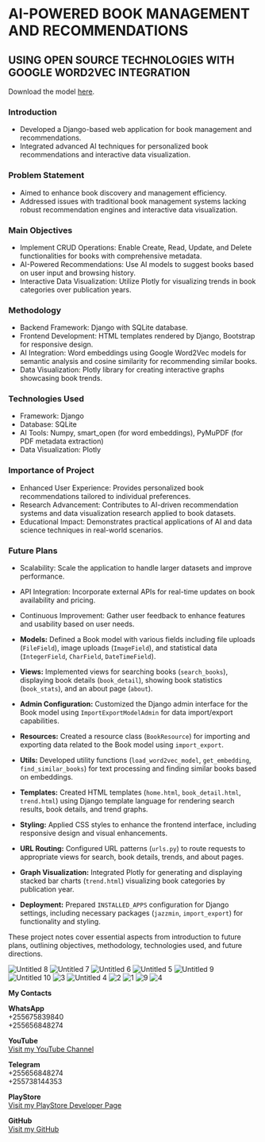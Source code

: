 # AI-POWERED BOOK MANAGEMENT AND RECOMMENDATIONS 
## USING OPEN SOURCE TECHNOLOGIES WITH GOOGLE WORD2VEC INTEGRATION

Download the model [here](https://drive.google.com/file/d/1eqFnBD_KstlCuouskJgHGhRNyW33LeKT/view?usp=sharing).

### Introduction
- Developed a Django-based web application for book management and recommendations.
- Integrated advanced AI techniques for personalized book recommendations and interactive data visualization.

### Problem Statement
- Aimed to enhance book discovery and management efficiency.
- Addressed issues with traditional book management systems lacking robust recommendation engines and interactive data visualization.

### Main Objectives
- Implement CRUD Operations: Enable Create, Read, Update, and Delete functionalities for books with comprehensive metadata.
- AI-Powered Recommendations: Use AI models to suggest books based on user input and browsing history.
- Interactive Data Visualization: Utilize Plotly for visualizing trends in book categories over publication years.

### Methodology
- Backend Framework: Django with SQLite database.
- Frontend Development: HTML templates rendered by Django, Bootstrap for responsive design.
- AI Integration: Word embeddings using Google Word2Vec models for semantic analysis and cosine similarity for recommending similar books.
- Data Visualization: Plotly library for creating interactive graphs showcasing book trends.

### Technologies Used
- Framework: Django
- Database: SQLite
- AI Tools: Numpy, smart_open (for word embeddings), PyMuPDF (for PDF metadata extraction)
- Data Visualization: Plotly

### Importance of Project
- Enhanced User Experience: Provides personalized book recommendations tailored to individual preferences.
- Research Advancement: Contributes to AI-driven recommendation systems and data visualization research applied to book datasets.
- Educational Impact: Demonstrates practical applications of AI and data science techniques in real-world scenarios.

### Future Plans
- Scalability: Scale the application to handle larger datasets and improve performance.
- API Integration: Incorporate external APIs for real-time updates on book availability and pricing.
- Continuous Improvement: Gather user feedback to enhance features and usability based on user needs.

- **Models:** Defined a Book model with various fields including file uploads (`FileField`), image uploads (`ImageField`), and statistical data (`IntegerField`, `CharField`, `DateTimeField`).

- **Views:** Implemented views for searching books (`search_books`), displaying book details (`book_detail`), showing book statistics (`book_stats`), and an about page (`about`).

- **Admin Configuration:** Customized the Django admin interface for the Book model using `ImportExportModelAdmin` for data import/export capabilities.

- **Resources:** Created a resource class (`BookResource`) for importing and exporting data related to the Book model using `import_export`.

- **Utils:** Developed utility functions (`load_word2vec_model`, `get_embedding`, `find_similar_books`) for text processing and finding similar books based on embeddings.

- **Templates:** Created HTML templates (`home.html`, `book_detail.html`, `trend.html`) using Django template language for rendering search results, book details, and trend graphs.

- **Styling:** Applied CSS styles to enhance the frontend interface, including responsive design and visual enhancements.

- **URL Routing:** Configured URL patterns (`urls.py`) to route requests to appropriate views for search, book details, trends, and about pages.

- **Graph Visualization:** Integrated Plotly for generating and displaying stacked bar charts (`trend.html`) visualizing book categories by publication year.

- **Deployment:** Prepared `INSTALLED_APPS` configuration for Django settings, including necessary packages (`jazzmin`, `import_export`) for functionality and styling.

These project notes cover essential aspects from introduction to future plans, outlining objectives, methodology, technologies used, and future directions.





![Untitled 8](https://github.com/user-attachments/assets/34d2d148-c48e-4dcf-9d2a-17ca39ccab18)
![Untitled 7](https://github.com/user-attachments/assets/85808633-6ae3-4e5c-81c4-f4129525e935)
![Untitled 6](https://github.com/user-attachments/assets/a35ac119-d6ff-47ab-9e00-b6afb9f8d236)
![Untitled 5](https://github.com/user-attachments/assets/0b2ce69c-1271-4b03-8474-e51b0c171338)
![Untitled 9](https://github.com/user-attachments/assets/9bab035e-6c67-4fae-a5c0-aad5fc521232)
![Untitled 10](https://github.com/user-attachments/assets/a8f9f255-e655-420d-880b-f397f5c9c2c6)
![3](https://github.com/user-attachments/assets/09f60d4d-1149-49d2-91f5-913faf11b846)
![Untitled 4](https://github.com/user-attachments/assets/0269462f-5c24-4051-a1cf-81682e7d76c2)
![2](https://github.com/user-attachments/assets/a413ab1c-ab0f-467c-8379-9388a071d2a1)
![1](https://github.com/user-attachments/assets/49023df3-7062-4047-9f78-9e9bebf7e00f)
![9](https://github.com/user-attachments/assets/39126b98-c652-4dc1-b24c-08ffc107e68c)
![4](https://github.com/user-attachments/assets/f07dd0d3-1453-42b6-87f5-9ffcb988e531)

**My Contacts**

**WhatsApp**  
+255675839840  
+255656848274

**YouTube**  
[Visit my YouTube Channel](https://www.youtube.com/channel/UCjepDdFYKzVHFiOhsiVVffQ)

**Telegram**  
+255656848274  
+255738144353

**PlayStore**  
[Visit my PlayStore Developer Page](https://play.google.com/store/apps/dev?id=7334720987169992827&hl=en_US&pli=1)

**GitHub**  
[Visit my GitHub](https://github.com/shamiraty/)

